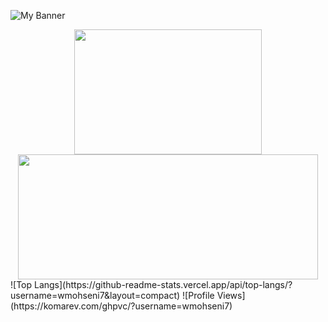 ![My Banner](https://github.com/wmohseni7/wmohseni7/blob/main/assets/images/45044791_9105998.png)
<div align="center">
  <img src="https://github-readme-stats.vercel.app/api?username=wmohseni7&show_icons=true&theme=radical" width="300" height="200"/>
  <img src="https://github-readme-streak-stats.herokuapp.com/?user=wmohseni7&theme=dark" width="480" height="200"/>
</div>
<!-- ![Your GitHub stats](https://github-readme-stats.vercel.app/api?username=wmohseni7&show_icons=true&theme=radical&width=400)
![GitHub Streak](https://github-readme-streak-stats.herokuapp.com/?user=wmohseni7&theme=dark&width=380) -->
![Top Langs](https://github-readme-stats.vercel.app/api/top-langs/?username=wmohseni7&layout=compact)
![Profile Views](https://komarev.com/ghpvc/?username=wmohseni7)
